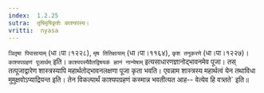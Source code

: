 ```yaml
---
index:  1.2.25
sutra:  तृषिमृषिकृशेः काश्यपस्य।
vritti:  nyasa
---
```


`ञितृषा पिपासायाम्` (धा।पा।१२२८), `मृष तितिक्षायाम्` (धा।पा।११६४), `कृश तनूकरणे` (धा।पा।१२२७)।
`काश्यपग्रहणं पूजार्थम्` इति। `काश्यपस्यैवैतद्विषयकं ज्ञानं नान्येषाम्` इत्यसाधारणज्ञानोद्भावनमेव पूजा। तस् तत्पूजाद्वारेण शास्त्रस्यापि महार्थतोद्भावनलक्षणा पूजा कृता भवति। एवन्नाम शास्त्रस्य महार्थत्वं येन तथाविधा मुमुक्षवोऽप्याद्रियन्त इति। तेन विकल्पार्थं काश्यपग्रहणं कस्मान्न भवतीत्यत आह-- वेत्येव हि 
वत्र्तते` इति॥
